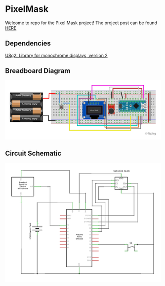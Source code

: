 # PixelMask
Welcome to repo for the Pixel Mask project! The project post can be found [HERE](https://www.buildxyz.xyz/pixelmask-covid-19-halloween-mask/) 

## Dependencies
[U8g2: Library for monochrome displays, version 2](https://github.com/olikraus/u8g2)

## Breadboard Diagram
![Breadboard Diagram](img/PixelMask_bb.jpg)

## Circuit Schematic
![Circuit Schematic](img/PixelMask_schem.jpg)
